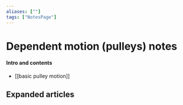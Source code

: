 ```yaml
---
aliases: [""]
tags: ["NotesPage"]
---
```


# Dependent motion (pulleys) notes

#### Intro and contents
- [[basic pulley motion]]


## Expanded articles


